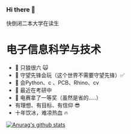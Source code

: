 ### Hi there 👋

快倒闭二本大学在读生
# 电子信息科学与技术

- 🔭 只狼很六 :scream_cat:
- 🌱 守望先锋会玩（这个世界不需要守望先锋）:white_check_mark:
- 👯 会Python、c 、PCB、Rhino、cv
- 🤔 最近在考研中
- 💬 电赛拿了一等奖（虽然是省的.....）
- 有理想、有目标、有信仰 :sunglasses:
- 十年饮冰，难凉热血 :fire:
 
[![Anurag's github stats](https://github-readme-stats.vercel.app/api?username=anuraghazra)](https://github.com/anuraghazra/github-readme-stats)
